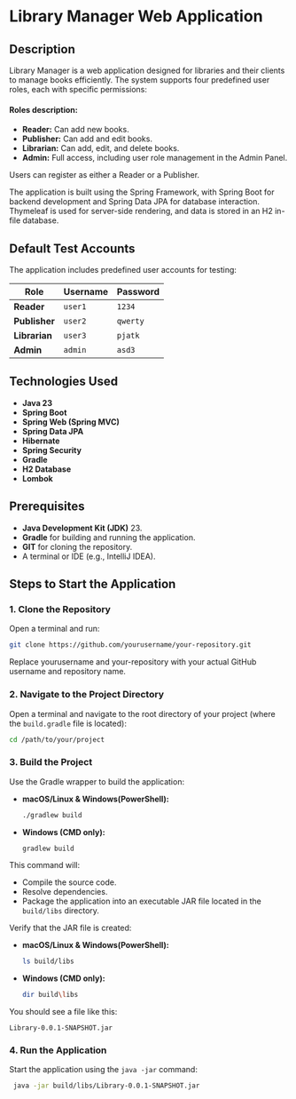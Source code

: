 # Library Manager Web Application

## Description
Library Manager is a web application designed for libraries and their clients to manage books efficiently. 
The system supports four predefined user roles, each with specific permissions:

#### Roles description: 
- **Reader:**  Can add new books.
- **Publisher:** Can add and edit books.
- **Librarian:** Can add, edit, and delete books.
- **Admin:** Full access, including user role management in the Admin Panel.

Users can register as either a Reader or a Publisher.  

The application is built using the Spring Framework, with Spring Boot for backend development and
Spring Data JPA for database interaction. 
Thymeleaf is used for server-side rendering, and data is stored in an H2 in-file database.

## Default Test Accounts
The application includes predefined user accounts for testing:

| Role       | Username   | Password    |
|------------|-----------|-------------|
| **Reader**  | `user1`   | `1234`      |
| **Publisher** | `user2` | `qwerty`    |
| **Librarian** | `user3`  | `pjatk` |
| **Admin** | `admin`  | `asd3` |


## Technologies Used
- **Java 23**
- **Spring Boot**
- **Spring Web (Spring MVC)** 
- **Spring Data JPA**
- **Hibernate**
- **Spring Security**
- **Gradle**
- **H2 Database**
- **Lombok**

## Prerequisites
- **Java Development Kit (JDK)** 23.
- **Gradle** for building and running the application.
- **GIT** for cloning the repository.
- A terminal or IDE (e.g., IntelliJ IDEA).


## Steps to Start the Application

### 1. Clone the Repository
Open a terminal and run:

```bash
git clone https://github.com/yourusername/your-repository.git
```
Replace yourusername and your-repository with your actual GitHub username and repository name.

### 2. Navigate to the Project Directory
Open a terminal and navigate to the root directory of your project (where the `build.gradle` file is located):

```bash
cd /path/to/your/project
```

### 3. Build the Project
Use the Gradle wrapper to build the application:

- **macOS/Linux & Windows(PowerShell):**
  ```bash
  ./gradlew build
  ```
- **Windows (CMD only):**
  ```bash
  gradlew build
  ```

This command will:
- Compile the source code.
- Resolve dependencies.
- Package the application into an executable JAR file located in the `build/libs` directory.

Verify that the JAR file is created:

- **macOS/Linux & Windows(PowerShell):**
  ```bash
  ls build/libs
  ```
- **Windows (CMD only):**
  ```bash
  dir build\libs
  ```

You should see a file like this:

```
Library-0.0.1-SNAPSHOT.jar
```

### 4. Run the Application
Start the application using the `java -jar` command:
 ```bash
  java -jar build/libs/Library-0.0.1-SNAPSHOT.jar
  ```

